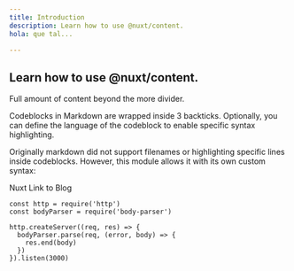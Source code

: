 ```yaml
---
title: Introduction
description: Learn how to use @nuxt/content.
hola: que tal...

---
```


##  Learn how to use @nuxt/content.
Full amount of content beyond the more divider.

Codeblocks in Markdown are wrapped inside 3 backticks. Optionally, you can define the language of the codeblock to enable specific syntax highlighting.

Originally markdown did not support filenames or highlighting specific lines inside codeblocks. However, this module allows it with its own custom syntax:

<nuxt-link to="/components/buttons">Nuxt Link to Blog</nuxt-link>

```js{1,3-5}[server.js]
const http = require('http')
const bodyParser = require('body-parser')

http.createServer((req, res) => {
  bodyParser.parse(req, (error, body) => {
    res.end(body)
  })
}).listen(3000)
```

